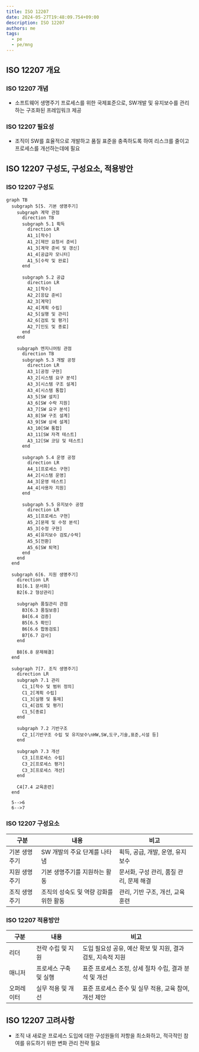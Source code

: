 ```yaml
---
title: ISO 12207
date: 2024-05-27T19:48:09.754+09:00
description: ISO 12207
authors: me
tags:
  - pe
  - pe/mng
---
```


## ISO 12207 개요

### ISO 12207 개념

- 소프트웨어 생명주기 프로세스를 위한 국제표준으로, SW개발 및 유지보수를 관리하는 구조화된 프레임워크 제공

### ISO 12207 필요성

- 조직이 SW를 효율적으로 개발하고 품질 표준을 충족하도록 하여 리스크를 줄이고 프로세스를 개선하는데에 필요

## ISO 12207 구성도, 구성요소, 적용방안

### ISO 12207 구성도

```mermaid
graph TB
  subgraph 5[5. 기본 생명주기]
    subgraph 계약 관점
      direction TB
      subgraph 5.1 획득
        direction LR
        A1_1[착수]
        A1_2[제안 요청서 준비]
        A1_3[계약 준비 및 갱신]
        A1_4[공급자 모니터]
        A1_5[수락 및 완료]
      end

      subgraph 5.2 공급
        direction LR
        A2_1[착수]
        A2_2[응답 준비]
        A2_3[계약]
        A2_4[계획 수립]
        A2_5[실행 및 관리]
        A2_6[검토 및 평가]
        A2_7[인도 및 종료]
      end
    end

    subgraph 엔지니어링 관점
      direction TB
      subgraph 5.3 개발 공정
        direction LR
        A3_1[공정 구현]
        A3_2[시스템 요구 분석]
        A3_3[시스템 구조 설계]
        A3_4[시스템 통합]
        A3_5[SW 설치]
        A3_6[SW 수락 지원]
        A3_7[SW 요구 분석]
        A3_8[SW 구조 설계]
        A3_9[SW 상세 설계]
        A3_10[SW 통합]
        A3_11[SW 자격 테스트]
        A3_12[SW 코딩 및 테스트]
      end

      subgraph 5.4 운영 공정
        direction LR
        A4_1[프로세스 구현]
        A4_2[시스템 운영]
        A4_3[운영 테스트]
        A4_4[사용자 지원]
      end

      subgraph 5.5 유지보수 공정
        direction LR
        A5_1[프로세스 구현]
        A5_2[문제 및 수정 분석]
        A5_3[수정 구현]
        A5_4[유지보수 검토/수락]
        A5_5[전환]
        A5_6[SW 퇴역]
      end
    end
  end

  subgraph 6[6. 지원 생명주기]
    direction LR
    B1[6.1 문서화]
    B2[6.2 형상관리]

    subgraph 품질관리 관점
      B3[6.3 품질보증]
      B4[6.4 검증]
      B5[6.5 확인]
      B6[6.6 합동검토]
      B7[6.7 감사]
    end

    B8[6.8 문제해결]
  end

  subgraph 7[7. 조직 생명주기]
    direction LR
    subgraph 7.1 관리
      C1_1[착수 및 범위 정의]
      C1_2[계획 수립]
      C1_3[실행 및 통제]
      C1_4[검토 및 평가]
      C1_5[종료]
    end

    subgraph 7.2 기반구조
      C2_1[기반구조 수립 및 유지보수\nHW,SW,도구,기술,표준,시설 등]
    end

    subgraph 7.3 개선
      C3_1[프로세스 수립]
      C3_2[프로세스 평가]
      C3_3[프로세스 개선]
    end

    C4[7.4 교육훈련]
  end

  5-->6
  6-->7
```

### ISO 12207 구성요소

| 구분          | 내용                                   | 비고                                    |
| ------------- | -------------------------------------- | --------------------------------------- |
| 기본 생명주기 | SW 개발의 주요 단계를 나타냄           | 획득, 공급, 개발, 운영, 유지보수        |
| 지원 생명주기 | 기본 생명주기를 지원하는 활동          | 문서화, 구성 관리, 품질 관리, 문제 해결 |
| 조직 생명주기 | 조직의 성숙도 및 역량 강화를 위한 활동 | 관리, 기반 구조, 개선, 교육 훈련        |

### ISO 12207 적용방안

| 구분       | 내용                  | 비고                                                        |
| ---------- | --------------------- | ----------------------------------------------------------- |
| 리더       | 전략 수립 및 지원     | 도입 필요성 공유, 예산 확보 및 지원, 결과 검토, 지속적 지원 |
| 매니저     | 프로세스 구축 및 실행 | 표준 프로세스 조정, 상세 절차 수립, 결과 분석 및 개선       |
| 오퍼레이터 | 실무 적용 및 개선     | 표준 프로세스 준수 및 실무 적용, 교육 참여, 개선 제안       |

## ISO 12207 고려사항

- 조직 내 새로운 프로세스 도입에 대한 구성원들의 저항을 최소화하고, 적극적인 참여를 유도하기 위한 변화 관리 전략 필요
